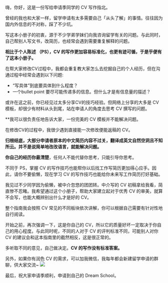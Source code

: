 嗨，你好，这是一份写给申请季同学的 CV 写作指北。

曾经的我也和大家一样，留学申请有太多需要自己「从头了解」的事情。往往因为国内外信息的不对称，踩了不少坑。 

写这本小册子的初衷，源于不少学弟学妹们向我咨询留学有关的问题。与此同时，自己帮别人写文书，改简历，也经常会遇到需要重复解释的问题。

**相比于个人陈述 （PS），CV 的写作更加容易标准化，也更有迹可循，于是乎便有了这本小册子。**

在帮大家修改CV过程中，我都会重复教大家怎么去挖掘自己的个人经历，但在沟通过程中经常会遇到以下问题:

-   “写具体”到底要具体到什么程度？
-   一个bullet point 要尽可能传递多的信息。但什么才是有信息量的描述？

或许在这之前，你已经见过太多分享CV的技巧经验。但网络上分享的大多是 CV 模板，却很少有材料从头到尾，站在申请人的角度去思考 CV 撰写的问题。

**我可以很负责任地告诉大家，一份完美的 CV 模板并不能解决问题。

在修改CV的过程中，我很少遇到直接能一次修改便能返稿的 CV。

**归根结底，大部分申请者原本的中文简历内容不过关，翻译成英文自然空洞且不知所云。并不是说简单地改改语言，就能解决问题。**

**你自己的经历你最清楚**，任何人不能代替你思考，只能引导你思考。

不同于 PS，掌握 CV 的写作技巧也能帮你以后找工作写简历更加得心应手。因此，请你不要偷懒，现在学习 CV 的写作技巧也能给你未来写工作简历打好基础。

我见过不少同学因为偷懒，被中介忽悠的团团转。中介写的 CV 初稿拿给我看，简直惨不忍睹。我希望通过这个小册子，帮助大家建立起对于优秀 CV 的审美，就算不会写，也能大概辨别出什么才是好的 CV。

整个指南我会按照 CV 常见的不同板块依次讲解，你可以根据自己需要有针对性地自行阅读。

开始之前，再次强调一下，这是你自己的 CV，所以它的质量好坏一定取决于你自己的用心程度。与此同时呢，不同的人对于 CV 的评判标准不同，可能别人对你 CV 的建议会和这本指南里的截然相反，这是很正常的。

多听取不同的意见，自己做决定。**CV 的写作没有标准答案。** 

另外，如果你有润色 CV 的需求，可以加我微信，我每年都会新建留学申请的群聊，供大家交流~
![](https://image-upload-1307521651.cos.ap-nanjing.myqcloud.com/picture_upload/422475d44fad702ef93a323691fb656.png)

最后，祝大家申请季顺利，申请到自己的 Dream School。





